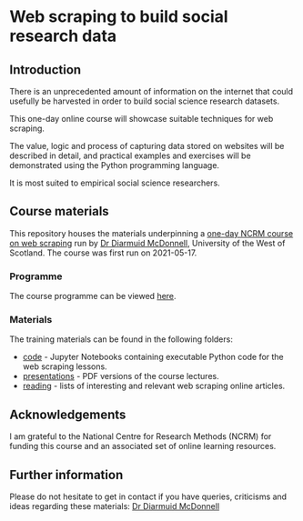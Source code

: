 # Web scraping to build social research data

## Introduction

There is an unprecedented amount of information on the internet that could usefully be harvested in order to build social science research datasets.

This one-day online course will showcase suitable techniques for web scraping.

The value, logic and process of capturing data stored on websites will be described in detail, and practical examples and exercises will be demonstrated using the Python programming language.

It is most suited to empirical social science researchers.

## Course materials

This repository houses the materials underpinning a [one-day NCRM course on web scraping](https://www.ncrm.ac.uk/training/show.php?article=11232) run by [Dr Diarmuid McDonnell](https://www.uws.ac.uk/staff-directory/diarmuid-mcdonnell/), University of the West of Scotland. The course was first run on 2021-05-17.

### Programme

The course programme can be viewed [here](https://github.com/DiarmuidM/ncrm-web-scraping-to-build-social-research-data/ncrm-web-scraping-programme.pdf).

### Materials

The training materials can be found in the following folders:
* [code](./code) - Jupyter Notebooks containing executable Python code for the web scraping lessons.
* [presentations](./presentations) - PDF versions of the course lectures.
* [reading](./reading) - lists of interesting and relevant web scraping online articles.

## Acknowledgements

I am grateful to the National Centre for Research Methods (NCRM) for funding this course and an associated set of online learning resources.

## Further information

Please do not hesitate to get in contact if you have queries, criticisms and ideas regarding these materials: [Dr Diarmuid McDonnell](mailto:diarmuid.mcdonnell@uws.ac.uk)
